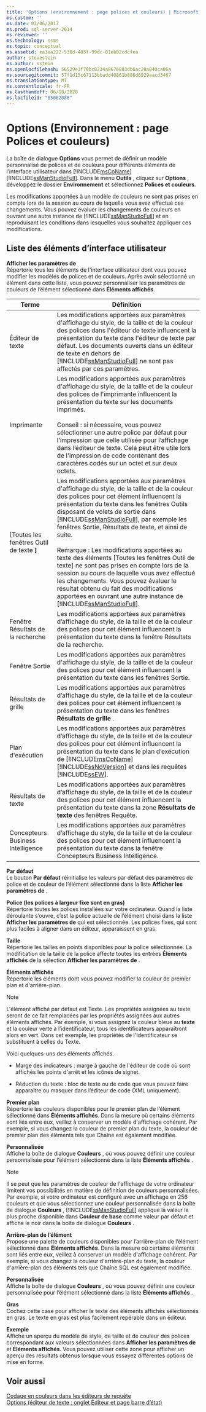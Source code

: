 ```yaml
---
title: 'Options (environnement : page polices et couleurs) | Microsoft Docs'
ms.custom: ''
ms.date: 03/06/2017
ms.prod: sql-server-2014
ms.reviewer: ''
ms.technology: ssms
ms.topic: conceptual
ms.assetid: ea3aa222-538d-485f-99dc-01eb02cdcfea
author: stevestein
ms.author: sstein
ms.openlocfilehash: 56529e3f70bc8234a8676883db6ac28a040ca86a
ms.sourcegitcommit: 57f1d15c67113bbadd40861b886d6929aacd3467
ms.translationtype: MT
ms.contentlocale: fr-FR
ms.lasthandoff: 06/18/2020
ms.locfileid: "85062088"
---
```

# <a name="options-environment-fonts-and-colors-page"></a>Options (Environnement : page Polices et couleurs)
  La boîte de dialogue **Options** vous permet de définir un modèle personnalisé de polices et de couleurs pour différents éléments de l’interface utilisateur dans [!INCLUDE[msCoName](../../includes/msconame-md.md)] [!INCLUDE[ssManStudioFull](../../includes/ssmanstudiofull-md.md)]. Dans le menu **Outils** , cliquez sur **Options** , développez le dossier **Environnement** et sélectionnez **Polices et couleurs**.  
  
 Les modifications apportées à un modèle de couleurs ne sont pas prises en compte lors de la session au cours de laquelle vous avez effectué ces changements. Vous pouvez évaluer les changements de couleurs en ouvrant une autre instance de [!INCLUDE[ssManStudioFull](../../includes/ssmanstudiofull-md.md)] et en reproduisant les conditions dans lesquelles vous souhaitez appliquer ces modifications.  
  
## <a name="ui-element-list"></a>Liste des éléments d’interface utilisateur  
 **Afficher les paramètres de**  
 Répertorie tous les éléments de l'interface utilisateur dont vous pouvez modifier les modèles de polices et de couleurs. Après avoir sélectionné un élément dans cette liste, vous pouvez personnaliser les paramètres de couleurs de l’élément sélectionné dans **Éléments affichés**.  
  
|Terme|Définition|  
|----------|----------------|  
|Éditeur de texte|Les modifications apportées aux paramètres d'affichage du style, de la taille et de la couleur des polices dans l'éditeur de texte influencent la présentation du texte dans l'éditeur de texte par défaut. Les documents ouverts dans un éditeur de texte en dehors de [!INCLUDE[ssManStudioFull](../../includes/ssmanstudiofull-md.md)] ne sont pas affectés par ces paramètres.|  
|Imprimante|Les modifications apportées aux paramètres d'affichage du style, de la taille et de la couleur des polices de l'imprimante influencent la présentation du texte sur les documents imprimés.<br /><br /> Conseil : si nécessaire, vous pouvez sélectionner une autre police par défaut pour l’impression que celle utilisée pour l’affichage dans l’éditeur de texte. Cela peut être utile lors de l'impression de code contenant des caractères codés sur un octet et sur deux octets.|  
|[Toutes les fenêtres Outil de texte **]**|Les modifications apportées aux paramètres d'affichage du style, de la taille et de la couleur des polices pour cet élément influencent la présentation du texte dans les fenêtres Outils disposant de volets de sortie dans [!INCLUDE[ssManStudioFull](../../includes/ssmanstudiofull-md.md)], par exemple les fenêtres Sortie, Résultats de texte, et ainsi de suite.<br /><br /> Remarque : Les modifications apportées au texte des éléments [Toutes les fenêtres Outil de texte] ne sont pas prises en compte lors de la session au cours de laquelle vous avez effectué les changements. Vous pouvez évaluer le résultat obtenu du fait des modifications apportées en ouvrant une autre instance de [!INCLUDE[ssManStudioFull](../../includes/ssmanstudiofull-md.md)].|  
|Fenêtre Résultats de la recherche|Les modifications apportées aux paramètres d’affichage du style, de la taille et de la couleur des polices pour cet élément influencent la présentation du texte dans la fenêtre Résultats de la recherche.|  
|Fenêtre Sortie|Les modifications apportées aux paramètres d'affichage du style, de la taille et de la couleur des polices pour cet élément influencent la présentation du texte dans les fenêtres Sortie.|  
|Résultats de grille|Les modifications apportées aux paramètres d’affichage du style, de la taille et de la couleur des polices pour cet élément influencent la présentation du texte dans les fenêtres **Résultats de grille** .|  
|Plan d'exécution|Les modifications apportées aux paramètres d’affichage du style, de la taille et de la couleur des polices pour cet élément influencent la présentation du texte dans le plan d’exécution de [!INCLUDE[msCoName](../../includes/msconame-md.md)] [!INCLUDE[ssNoVersion](../../includes/ssnoversion-md.md)] et dans les requêtes [!INCLUDE[ssEW](../../includes/ssew-md.md)].|  
|Résultats de texte|Les modifications apportées aux paramètres d’affichage du style, de la taille et de la couleur des polices pour cet élément influencent la présentation du texte dans la zone **Résultats de texte** des fenêtres Requête.|  
|Concepteurs Business Intelligence|Les modifications apportées aux paramètres d’affichage du style, de la taille et de la couleur des polices pour cet élément influencent la présentation du texte dans la fenêtre Concepteurs Business Intelligence.|  
  
 **Par défaut**  
 Le bouton **Par défaut** réinitialise les valeurs par défaut des paramètres de police et de couleur de l’élément sélectionné dans la liste **Afficher les paramètres de** .  
  
 **Police (les polices à largeur fixe sont en gras)**  
 Répertorie toutes les polices installées sur votre ordinateur. Quand la liste déroulante s’ouvre, c’est la police actuelle de l’élément choisi dans la liste **Afficher les paramètres de** qui est sélectionnée. Les polices fixes, qui sont plus faciles à aligner dans un éditeur, apparaissent en gras.  
  
 **Taille**  
 Répertorie les tailles en points disponibles pour la police sélectionnée. La modification de la taille de la police affecte toutes les entrées **Éléments affichés** de la sélection **Afficher les paramètres de** .  
  
 **Éléments affichés**  
 Répertorie les éléments dont vous pouvez modifier la couleur de premier plan et d'arrière-plan.  
  
> [!NOTE]  
>  L'élément affiché par défaut est Texte. Les propriétés assignées au texte seront de ce fait remplacées par les propriétés assignées aux autres éléments affichés. Par exemple, si vous assignez la couleur bleue au **texte** et la couleur verte à l’identificateur, tous les identificateurs apparaîtront alors en vert. Dans cet exemple, les propriétés de l'Identificateur se substituent à celles du Texte.  
  
 Voici quelques-uns des éléments affichés.  
  
-   Marge des indicateurs : marge à gauche de l'éditeur de code où sont affichés les points d'arrêt et les icônes de signet.  
  
-   Réduction du texte : bloc de texte ou de code que vous pouvez faire apparaître ou masquer dans l’éditeur de code (XML uniquement).  
  
 **Premier plan**  
 Répertorie les couleurs disponibles pour le premier plan de l’élément sélectionné dans **Éléments affichés**. Dans la mesure où certains éléments sont liés entre eux, veillez à conserver un modèle d'affichage cohérent. Par exemple, si vous changez la couleur de premier plan du texte, la couleur de premier plan des éléments tels que Chaîne est également modifiée.  
  
 **Personnalisée**  
 Affiche la boîte de dialogue **Couleurs** , où vous pouvez définir une couleur personnalisée pour l’élément sélectionné dans la liste **Éléments affichés** .  
  
> [!NOTE]  
>  Il se peut que les paramètres de couleur de l'affichage de votre ordinateur limitent vos possibilités en matière de définition de couleurs personnalisées. Par exemple, si votre ordinateur est configuré avec un affichage en 256 couleurs et que vous sélectionnez une couleur personnalisée dans la boîte de dialogue **Couleurs** , [!INCLUDE[ssManStudioFull](../../includes/ssmanstudiofull-md.md)] applique la valeur la plus proche disponible dans **Couleur de base** comme valeur par défaut et affiche le noir dans la boîte de dialogue **Couleurs** .  
  
 **Arrière-plan de l’élément**  
 Propose une palette de couleurs disponibles pour l’arrière-plan de l’élément sélectionné dans **Éléments affichés**. Dans la mesure où certains éléments sont liés entre eux, veillez à conserver un modèle d'affichage cohérent. Par exemple, si vous changez la couleur d'arrière-plan du texte, la couleur d'arrière-plan des éléments tels que Chaîne SQL est également modifiée.  
  
 **Personnalisée**  
 Affiche la boîte de dialogue **Couleurs** , où vous pouvez définir une couleur personnalisée pour l’élément sélectionné dans la liste **Éléments affichés** .  
  
 **Gras**  
 Cochez cette case pour afficher le texte des éléments affichés sélectionnés en gras. Le texte en gras est plus facilement repérable dans un éditeur.  
  
 **Exemple**  
 Affiche un aperçu du modèle de style, de taille et de couleur des polices correspondant aux valeurs sélectionnées dans **Afficher les paramètres de** et **Éléments affichés**. Vous pouvez utiliser cette zone pour afficher un aperçu des résultats obtenus lorsque vous essayez différentes options de mise en forme.  
  
## <a name="see-also"></a>Voir aussi  
 [Codage en couleurs dans les éditeurs de requête](../../relational-databases/scripting/color-coding-in-query-editors.md)   
 [Options &#40;éditeur de texte : onglet Éditeur et page barre d’état&#41;](../../database-engine/options-text-editor-editor-tab-and-status-bar-page.md)  
  
  

